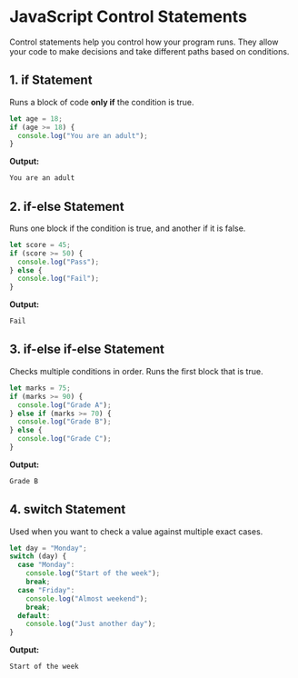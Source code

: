 # JavaScript Control Statements

Control statements help you control how your program runs. They allow your code to make decisions and take different paths based on conditions.

## 1. if Statement

Runs a block of code **only if** the condition is true.

```js
let age = 18;
if (age >= 18) {
  console.log("You are an adult");
}
```

**Output:**

```txt
You are an adult
```

## 2. if-else Statement

Runs one block if the condition is true, and another if it is false.

```js
let score = 45;
if (score >= 50) {
  console.log("Pass");
} else {
  console.log("Fail");
}
```

**Output:**

```txt
Fail
```

## 3. if-else if-else Statement

Checks multiple conditions in order. Runs the first block that is true.

```js
let marks = 75;
if (marks >= 90) {
  console.log("Grade A");
} else if (marks >= 70) {
  console.log("Grade B");
} else {
  console.log("Grade C");
}
```

**Output:**

```txt
Grade B
```

## 4. switch Statement

Used when you want to check a value against multiple exact cases.

```js
let day = "Monday";
switch (day) {
  case "Monday":
    console.log("Start of the week");
    break;
  case "Friday":
    console.log("Almost weekend");
    break;
  default:
    console.log("Just another day");
}
```

**Output:**

```txt
Start of the week
```
